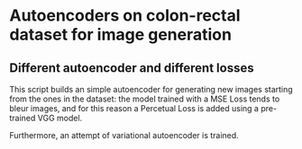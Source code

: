 # Autoencoders on colon-rectal dataset for image generation

## Different autoencoder and different losses
This script builds an simple autoencoder for generating new images starting from the ones in the dataset: the model  trained with a MSE Loss tends to bleur images, and for this reason a Percetual Loss is added using a pre-trained VGG model.

Furthermore, an attempt of variational autoencoder is trained.

